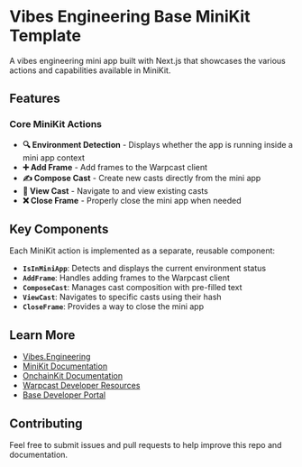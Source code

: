 # Vibes Engineering Base MiniKit Template

A vibes engineering mini app built with Next.js that showcases the various actions and capabilities available in MiniKit.

## Features

### Core MiniKit Actions

- **🔍 Environment Detection** - Displays whether the app is running inside a mini app context
- **➕ Add Frame** - Add frames to the Warpcast client
- **✍️ Compose Cast** - Create new casts directly from the mini app
- **👀 View Cast** - Navigate to and view existing casts
- **❌ Close Frame** - Properly close the mini app when needed

## Key Components

Each MiniKit action is implemented as a separate, reusable component:

- **`IsInMiniApp`**: Detects and displays the current environment status
- **`AddFrame`**: Handles adding frames to the Warpcast client
- **`ComposeCast`**: Manages cast composition with pre-filled text
- **`ViewCast`**: Navigates to specific casts using their hash
- **`CloseFrame`**: Provides a way to close the mini app

## Learn More

- [Vibes.Engineering](https://vibes.engineering)
- [MiniKit Documentation](https://base.org/builders/minikit)
- [OnchainKit Documentation](https://onchainkit.xyz)
- [Warpcast Developer Resources](https://farcaster.xyz/~/developers)
- [Base Developer Portal](https://base.org/builders)

## Contributing

Feel free to submit issues and pull requests to help improve this repo and documentation.
